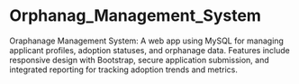 # Orphanag_Management_System
Oraphanage Management System: A web app using MySQL for managing applicant profiles, adoption statuses, and orphanage data. Features include responsive design with Bootstrap, secure application submission, and integrated reporting for tracking adoption trends and metrics.
